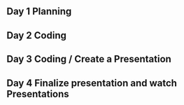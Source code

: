 ## Day 1 Planning

## Day 2 Coding

## Day 3 Coding / Create a Presentation

## Day 4 Finalize presentation and watch Presentations
